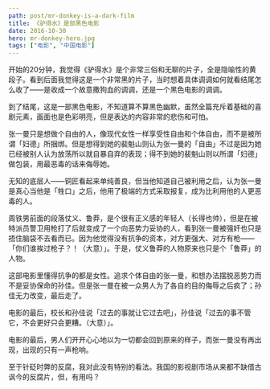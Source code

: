 ```yaml
---
path: post/mr-donkey-is-a-dark-film
title: 《驴得水》是部黑色电影
date: 2016-10-30
hero: mr-donkey-hero.jpg
tags: ["电影", "中国电影"]
---
```


开始的20分钟，我觉得《驴得水》是个非常三俗和无聊的片子，全是隐喻性的黄段子。看到后面我觉得这是一个非常黑的片子，当时想着具体调调如何就看结尾怎么收了——是收成一个故意撒狗血的调调，还是一个黑色电影的调调。

到了结尾，这是一部黑色电影，不知道算不算黑色幽默，虽然全篇充斥着基础的喜剧元素，画面也是色彩明亮，但是表达的内容非常的悲伤和可怕。

张一曼只是想做个自由的人，像现代女性一样享受性自由和个体自由，而不是被所谓「妇德」所捆绑。但是想得到她的裴魁山则认为张一曼的「自由」不过是因为她已经被别人认为放荡所以就自暴自弃的表现；得不到她的裴魁山则以所谓「妇德」做包装，用最恶毒的话来侮辱她。</p>

无知的底层人——铜匠看起来单纯善良，但当他知道自己被利用之后，认为张一曼是真心当他是「牲口」之后，他用了极端的方式采取报复，成为比利用他的人更恶毒的人。

周铁男前面的段落仗义、鲁莽，是个很有正义感的年轻人（长得也帅），但是在被特派员警卫用枪打了后就变成了一个向恶势力妥协的人，看到张一曼被强奸也只是捂住脑袋不去看而已。因为他觉得没有抗争的资本，对方更强大、对方有枪——「你们谁挨过枪子？！（大意）」。于是，仗义鲁莽的人物原来也只是个「鲁莽」的人物。

这部电影里懂得抗争的都是女性。追求个体自由的张一曼，和想办法摆脱恶势力而不是妥协保命的孙佳。但是张一曼在被一众男人为了各自的目的侮辱之后疯了；孙佳无力改变，最后走了。

电影的最后，校长和孙佳说「过去的事就让它过去吧」，孙佳说「过去的事不管它，不会更好只会更糟。（大意）」。

电影的最后，男人们开开心心地以为一切都会回到原来的样子，而张一曼没有再出现，出现的只有一声枪响。

至于针砭时弊的反腐，我对此没有特别的看法。我国的影视剧市场从来都不缺借古讽今的反腐片，但，有用吗？
